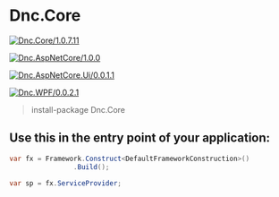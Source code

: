﻿Dnc.Core
===

[![Dnc.Core/1.0.7.11](https://img.shields.io/badge/nuget-1.0.7.11-blue.svg)](https://www.nuget.org/packages/Dnc.Core/1.0.7.11)

[![Dnc.AspNetCore/1.0.0](https://img.shields.io/badge/nuget-1.0.0-blue.svg)](https://www.nuget.org/packages/Dnc.AspNetCore/1.0.0)

[![Dnc.AspNetCore.Ui/0.0.1.1](https://img.shields.io/badge/nuget-0.0.1.1-blue.svg)](https://www.nuget.org/packages/Dnc.AspNetCore.Ui/0.0.1.1)

[![Dnc.WPF/0.0.2.1](https://img.shields.io/badge/nuget-0.0.2.1-blue.svg)](https://www.nuget.org/packages/Dnc.WPF/0.0.2.1)

> install-package Dnc.Core


## Use this in the entry point of your application: 

```c#
var fx = Framework.Construct<DefaultFrameworkConstruction>()
                .Build();

var sp = fx.ServiceProvider;
```


